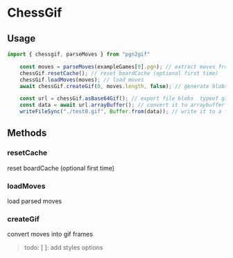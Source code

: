 # ChessGif

## Usage

```typescript 
import { chessgif, parseMoves } from "pgn2gif"

    const moves = parseMoves(exampleGames[0].pgn); // extract moves from PGN text
    chessGif.resetCache(); // reset boardCache (optional first time)
    chessGif.loadMoves(moves); // load moves 
    await chessGif.createGif(0, moves.length, false); // generate blobs of gif file

    const url = chessGif.asBase64Gif(); // export file blobs  typeof gif
    const data = await url.arrayBuffer(); // convert it to arraybuffer
    writeFileSync("./test0.gif", Buffer.from(data)); // write it to a file 
```

## Methods

### resetCache

reset boardCache (optional first time)

### loadMoves

load parsed moves

### createGif

convert moves into gif frames

> todo:
    [ ]: add styles options
